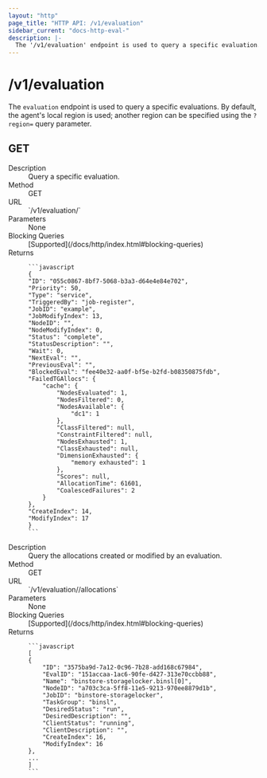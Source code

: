 ```yaml
---
layout: "http"
page_title: "HTTP API: /v1/evaluation"
sidebar_current: "docs-http-eval-"
description: |-
  The '/v1/evaluation' endpoint is used to query a specific evaluation.
---
```


# /v1/evaluation

The `evaluation` endpoint is used to query a specific evaluations.
By default, the agent's local region is used; another region can
be specified using the `?region=` query parameter.

## GET

<dl>
  <dt>Description</dt>
  <dd>
    Query a specific evaluation.
  </dd>

  <dt>Method</dt>
  <dd>GET</dd>

  <dt>URL</dt>
  <dd>`/v1/evaluation/<ID>`</dd>

  <dt>Parameters</dt>
  <dd>
    None
  </dd>

  <dt>Blocking Queries</dt>
  <dd>
    [Supported](/docs/http/index.html#blocking-queries)
  </dd>

  <dt>Returns</dt>
  <dd>

    ```javascript
	{
    "ID": "055c0867-8bf7-5068-b3a3-d64e4e84e702",
    "Priority": 50,
    "Type": "service",
    "TriggeredBy": "job-register",
    "JobID": "example",
    "JobModifyIndex": 13,
    "NodeID": "",
    "NodeModifyIndex": 0,
    "Status": "complete",
    "StatusDescription": "",
    "Wait": 0,
    "NextEval": "",
    "PreviousEval": "",
    "BlockedEval": "fee40e32-aa0f-bf5e-b2fd-b08350875fdb",
    "FailedTGAllocs": {
        "cache": {
            "NodesEvaluated": 1,
            "NodesFiltered": 0,
            "NodesAvailable": {
                "dc1": 1
            },
            "ClassFiltered": null,
            "ConstraintFiltered": null,
            "NodesExhausted": 1,
            "ClassExhausted": null,
            "DimensionExhausted": {
                "memory exhausted": 1
            },
            "Scores": null,
            "AllocationTime": 61601,
            "CoalescedFailures": 2
        }
    },
    "CreateIndex": 14,
    "ModifyIndex": 17
	}
    ```

  </dd>
</dl>

<dl>
  <dt>Description</dt>
  <dd>
    Query the allocations created or modified by an evaluation.
  </dd>

  <dt>Method</dt>
  <dd>GET</dd>

  <dt>URL</dt>
  <dd>`/v1/evaluation/<ID>/allocations`</dd>

  <dt>Parameters</dt>
  <dd>
    None
  </dd>

  <dt>Blocking Queries</dt>
  <dd>
    [Supported](/docs/http/index.html#blocking-queries)
  </dd>

  <dt>Returns</dt>
  <dd>

    ```javascript
    [
    {
        "ID": "3575ba9d-7a12-0c96-7b28-add168c67984",
        "EvalID": "151accaa-1ac6-90fe-d427-313e70ccbb88",
        "Name": "binstore-storagelocker.binsl[0]",
        "NodeID": "a703c3ca-5ff8-11e5-9213-970ee8879d1b",
        "JobID": "binstore-storagelocker",
        "TaskGroup": "binsl",
        "DesiredStatus": "run",
        "DesiredDescription": "",
        "ClientStatus": "running",
        "ClientDescription": "",
        "CreateIndex": 16,
        "ModifyIndex": 16
    },
    ...
    ]
    ```

  </dd>
</dl>
